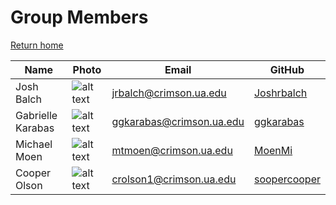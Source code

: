 # Group Members

[Return home](https://cs495-bowfin.github.io/marketing/)

| Name | Photo | Email | GitHub |
| - | - | - | - |
| Josh Balch | ![alt text](photos/josh.png) | jrbalch@crimson.ua.edu | [Joshrbalch](https://github.com/Joshrbalch) |
| Gabrielle Karabas | ![alt text](photos/gigi.png) | ggkarabas@crimson.ua.edu | [ggkarabas](https://github.com/ggkarabas) |
| Michael Moen | ![alt text](photos/michael.png) | mtmoen@crimson.ua.edu | [MoenMi](https://github.com/MoenMi) |
| Cooper Olson | ![alt text](photos/cooper.png) | crolson1@crimson.ua.edu | [soopercooper](https://github.com/soopercooper) |
